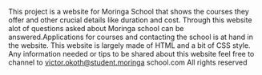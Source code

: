 This project is  a website for Moringa School that shows the courses they offer and other crucial details like duration and cost.
Through this website alot of questions asked about Moringa school can be answered.Applications for courses and contacting the school is at hand in the website.
This website is largely made of HTML and a bit of CSS style.
Any information needed or tips to be shared about this website feel free to channel to victor.okoth@student.moringa school.com
All rights reserved


